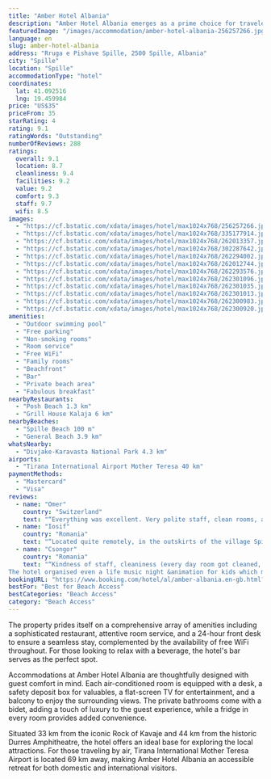 ```yaml
---
title: "Amber Hotel Albania"
description: "Amber Hotel Albania emerges as a prime choice for travelers seeking a serene getaway, just a stone's throw away from the pristine Spille Beach."
featuredImage: "/images/accommodation/amber-hotel-albania-256257266.jpg"
language: en
slug: amber-hotel-albania
address: "Rruga e Pishave Spille, 2500 Spille, Albania"
city: "Spille"
location: "Spille"
accommodationType: "hotel"
coordinates:
  lat: 41.092516
  lng: 19.459984
price: "US$35"
priceFrom: 35
starRating: 4
rating: 9.1
ratingWords: "Outstanding"
numberOfReviews: 288
ratings:
  overall: 9.1
  location: 8.7
  cleanliness: 9.4
  facilities: 9.2
  value: 9.2
  comfort: 9.3
  staff: 9.7
  wifi: 8.5
images:
  - "https://cf.bstatic.com/xdata/images/hotel/max1024x768/256257266.jpg?k=6251de303fb8e99eb946d49108062e1d817006afebf3c3a0855e5c28321d99d1&o=&hp=1"
  - "https://cf.bstatic.com/xdata/images/hotel/max1024x768/335177914.jpg?k=bde4f3af16db5a9b196ffdc88f635f39f23fb768aa4b36b57fc331a6fa23333c&o=&hp=1"
  - "https://cf.bstatic.com/xdata/images/hotel/max1024x768/262013357.jpg?k=cb6afb8f4fdf983381e6fe359f9bbde783c6a2f86de957c0afe1d9ed24447973&o=&hp=1"
  - "https://cf.bstatic.com/xdata/images/hotel/max1024x768/302287642.jpg?k=93ab6a685b9e109f7599ad61562b9b83be186752bb385a072ae76cb48bd9d11e&o=&hp=1"
  - "https://cf.bstatic.com/xdata/images/hotel/max1024x768/262294002.jpg?k=9ad70673bf0f923416de6336789c9affb5243e904e9a3bb101b4e2dd5168763b&o=&hp=1"
  - "https://cf.bstatic.com/xdata/images/hotel/max1024x768/262012744.jpg?k=85254ddae2518fc7cc0518b4b67edc0e55e29f22cda27bc7cbaf11e463350ffb&o=&hp=1"
  - "https://cf.bstatic.com/xdata/images/hotel/max1024x768/262293576.jpg?k=718aff9cb417c65d3da39ed3993f7e9018987e74f4441118c4d9e3e0f1e33605&o=&hp=1"
  - "https://cf.bstatic.com/xdata/images/hotel/max1024x768/262301096.jpg?k=711ef995019d0d649683d36ebb404f0d9f56aa041a55c71e6eb9527bc3f966f2&o=&hp=1"
  - "https://cf.bstatic.com/xdata/images/hotel/max1024x768/262301035.jpg?k=cff2e331a335a121fd903ceb0b8aaeed58d0c150684944273b1e791c94797e85&o=&hp=1"
  - "https://cf.bstatic.com/xdata/images/hotel/max1024x768/262301013.jpg?k=3ccbfe43b4b2f8128f19839e5b9c813fab741b5efd68b0f4e232da54977ff7c2&o=&hp=1"
  - "https://cf.bstatic.com/xdata/images/hotel/max1024x768/262300983.jpg?k=e2513d17ab02b4187b6ce0eea7d217eacc757c4830bb812802518d3d5aa1af3f&o=&hp=1"
  - "https://cf.bstatic.com/xdata/images/hotel/max1024x768/262300920.jpg?k=2a71ef277bf6784f29380848f27a306dd5860f20c254e37151300522aa55206e&o=&hp=1"
amenities:
  - "Outdoor swimming pool"
  - "Free parking"
  - "Non-smoking rooms"
  - "Room service"
  - "Free WiFi"
  - "Family rooms"
  - "Beachfront"
  - "Bar"
  - "Private beach area"
  - "Fabulous breakfast"
nearbyRestaurants:
  - "Posh Beach 1.3 km"
  - "Grill House Kalaja 6 km"
nearbyBeaches:
  - "Spille Beach 100 m"
  - "General Beach 3.9 km"
whatsNearby:
  - "Divjake-Karavasta National Park 4.3 km"
airports:
  - "Tirana International Airport Mother Teresa 40 km"
paymentMethods:
  - "Mastercard"
  - "Visa"
reviews:
  - name: "Omer"
    country: "Switzerland"
    text: "“Everything was excellent. Very polite staff, clean rooms, amazing foods…”"
  - name: "Iosif"
    country: "Romania"
    text: "“Located quite remotely, in the outskirts of the village Spillle, separated by the beach by a narrow line of pine forest, linked with it by a pathway illuminated during the night. The parking place situated in front of the hotel quite spacious ...”"
  - name: "Csongor"
    country: "Romania"
    text: "“Kindness of staff, cleaniness (every day room got cleaned, exceptional food (more times during the day) , pool next to hotel
The hotel organised even a life music night &animation for kids which made our stay much more pleasant.”"
bookingURL: "https://www.booking.com/hotel/al/amber-albania.en-gb.html?aid=8035640"
bestFor: "Best for Beach Access"
bestCategories: "Beach Access"
category: "Beach Access"
---
```


The property prides itself on a comprehensive array of amenities including a sophisticated restaurant, attentive room service, and a 24-hour front desk to ensure a seamless stay, complemented by the availability of free WiFi throughout. For those looking to relax with a beverage, the hotel's bar serves as the perfect spot.

Accommodations at Amber Hotel Albania are thoughtfully designed with guest comfort in mind. Each air-conditioned room is equipped with a desk, a safety deposit box for valuables, a flat-screen TV for entertainment, and a balcony to enjoy the surrounding views. The private bathrooms come with a bidet, adding a touch of luxury to the guest experience, while a fridge in every room provides added convenience.

Situated 33 km from the iconic Rock of Kavaje and 44 km from the historic Durres Amphitheatre, the hotel offers an ideal base for exploring the local attractions. For those traveling by air, Tirana International Mother Teresa Airport is located 69 km away, making Amber Hotel Albania an accessible retreat for both domestic and international visitors.